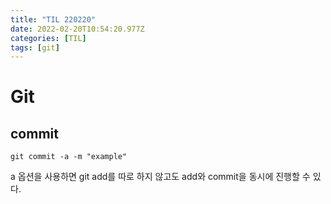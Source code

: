 ```yaml
---
title: "TIL 220220"
date: 2022-02-20T10:54:20.977Z
categories: [TIL]
tags: [git]
---
```

# Git
## commit
`git commit -a -m "example"`

a 옵션을 사용하면 git add를 따로 하지 않고도 add와 commit을 동시에 진행할 수 있다.